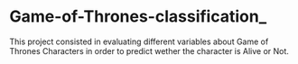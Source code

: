 # Game-of-Thrones-classification_
This project consisted in evaluating different variables about Game of Thrones Characters in order to predict wether the character is Alive or Not.
